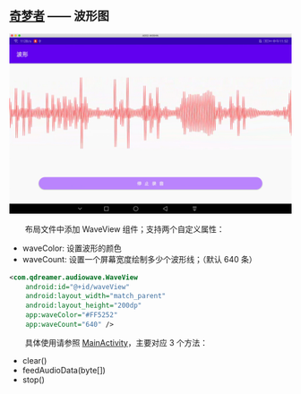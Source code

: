[奇梦者](http://www.qdreamer.com/) —— 波形图
--

![](./wave.jpg)

&emsp;&emsp;布局文件中添加 WaveView 组件；支持两个自定义属性：

- waveColor: 设置波形的颜色
- waveCount: 设置一个屏幕宽度绘制多少个波形线；（默认 640 条）

```xml
<com.qdreamer.audiowave.WaveView
    android:id="@+id/waveView"
    android:layout_width="match_parent"
    android:layout_height="200dp"
    app:waveColor="#FF5252"
    app:waveCount="640" />
```

&emsp;&emsp;具体使用请参照 [MainActivity](app/src/main/java/com/example/myapplication/MainActivity.java)，主要对应 3 个方法：

- clear()
- feedAudioData(byte[])
- stop()

